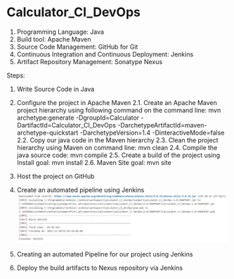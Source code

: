 # Calculator_CI_DevOps

1. Programming Language: Java
2. Build tool: Apache Maven
3. Source Code Management: GitHub for Git
4. Continuous Integration and Continuous Deployment: Jenkins
5. Artifact Repository Management: Sonatype Nexus

Steps:

1. Write Source Code in Java

2. Configure the project in Apache Maven
2.1. Create an Apache Maven project hierarchy using following command on the command line:
mvn archetype:generate -DgroupId=Calculator -DartifactId=Calculator_CI_DevOps -DarchetypeArtifactId=maven-archetype-quickstart -DarchetypeVersion=1.4 -DinteractiveMode=false
2.2. Copy our java code in the Maven hierarchy
2.3. Clean the project hierarchy using Maven on command line:
mvn clean
2.4. Compile the java source code:
mvn compile
2.5. Create a build of the project using Install goal:
mvn install
2.6. Maven Site goal:
mvn site

3. Host the project on GitHub

4. Create an automated pipeline using Jenkins
![alt text](https://github.com/melvingnz/Calculator_CI_DevOps/blob/57c34eb9913d1ecd02109082a0d5bfb2b49743b1/Create%20an%20automated%20pipeline%20using%20Jenkins.png)

5. Creating an automated Pipeline for our project using Jenkins

6. Deploy the build artifacts to Nexus repository via Jenkins
